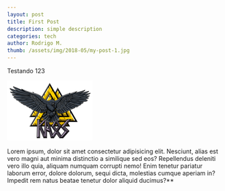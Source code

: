 ```yaml
---
layout: post
title: First Post
description: simple description
categories: tech
author: Rodrigo M.
thumb: /assets/img/2018-05/my-post-1.jpg
---
```

Testando 123

![img](/assets/img/kaos-logo.png)

Lorem ipsum, dolor sit amet consectetur adipisicing elit. Nesciunt, alias est vero magni aut minima distinctio a similique sed eos? Repellendus deleniti vero illo quia, aliquam numquam corrupti nemo! Enim tenetur pariatur laborum error, dolore dolorum, sequi dicta, molestias cumque aperiam in? Impedit rem natus beatae tenetur dolor aliquid ducimus?**